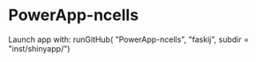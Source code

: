 # PowerApp-ncells

Launch app with:
runGitHub( "PowerApp-ncells", "faskij", subdir = "inst/shinyapp/")
